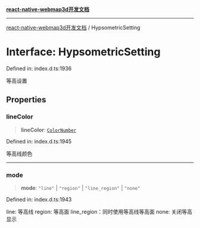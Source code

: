 [**react-native-webmap3d开发文档**](../README.md)

***

[react-native-webmap3d开发文档](../globals.md) / HypsometricSetting

# Interface: HypsometricSetting

Defined in: index.d.ts:1936

等高设置

## Properties

### lineColor

> **lineColor**: [`ColorNumber`](../type-aliases/ColorNumber.md)

Defined in: index.d.ts:1945

等高线颜色

***

### mode

> **mode**: `"line"` \| `"region"` \| `"line_region"` \| `"none"`

Defined in: index.d.ts:1943

line: 等高线
region: 等高面
line_region：同时使用等高线等高面
none: 关闭等高显示

